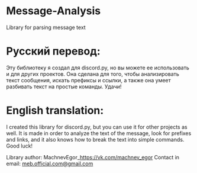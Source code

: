 # Message-Analysis
Library for parsing message text

# Русский перевод:
Эту библиотеку я создал для discord.py, но вы можете ее использовать и для других проектов. 
Она сделана для того, чтобы анализировать текст сообщения, искать префиксы и ссылки, 
а также она умеет разбивать текст на простые команды. Удачи!

# English translation:
I created this library for discord.py, but you can use it for other projects as well. 
It is made in order to analyze the text of the message, look for prefixes and links, 
and it also knows how to break the text into simple commands. Good luck!

Library author:
MachnevEgor_https://vk.com/machnev_egor
Contact in email:
meb.official.com@gmail.com

